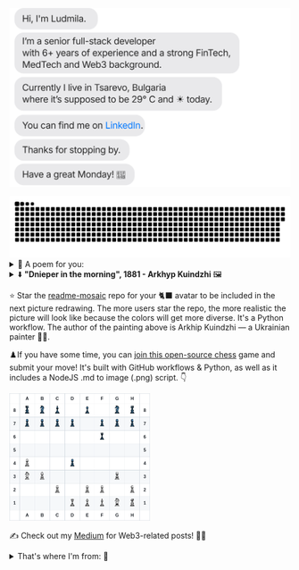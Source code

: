 [![](https://raw.githubusercontent.com/milaabl/milaabl/main/chat.svg)](https://www.linkedin.com/in/ludmila-a-dev/)

<!-- https://github.com/milaabl/milaabl/assets/86361434/c35b0e6f-acf0-435e-920d-b90faa4788ad -->

<img alt="Snake eating my contributions for breakfast🧉" src="https://raw.githubusercontent.com/milaabl/milaabl-readme/preview/github-contribution-grid-snake.svg" />

<details>
  <summary>🎁 A poem for you: </summary>

<!-- Start poem -->
# 💮 To A Friend Who Sent Me Some Roses by *John Keats*

<p>
    As late I rambled in the happy fields,<br/>What time the skylark shakes the tremulous dew<br/>From his lush clover covert;—when anew<br/>Adventurous knights take up their dinted shields;<br/>I saw the sweetest flower wild nature yields,<br/>A fresh-blown musk-rose; 'twas the first that threw<br/>Its sweets upon the summer: graceful it grew<br/>As is the wand that Queen Titania wields.<br/>And, as I feasted on its fragrancy,<br/>I thought the garden-rose it far excelled;<br/>But when, O Wells! thy roses came to me,<br/>My sense with their deliciousness was spelled:<br/>Soft voices had they, that with tender plea<br/>Whispered of peace, and truth, and friendliness unquelled.
</p>

***
<!-- End poem -->
</details>

<details>
<summary>
  ⬇️ <strong>"Dnieper in the morning", 1881 - Arkhyp Kuindzhi</strong> 🖼️
</summary>

<img width="49%" src="https://raw.githubusercontent.com/milaabl/readme-mosaic/main/data/input.jpg" alt="Original picture"/>
<img width="49%" src="https://raw.githubusercontent.com/milaabl/readme-mosaic/main/data/output.jpg" alt="Output picture"/>
<img width="70%" src="https://raw.githubusercontent.com/milaabl/readme-mosaic/main/data/output.gif" alt="Output GIF"/>
</details>

⭐ Star the [readme-mosaic](https://github.com/milaabl/readme-mosaic) repo for your 🐈‍⬛ avatar to be included in the next picture redrawing. The more users star the repo, the more realistic the picture will look like because the colors will get more diverse. It's a Python workflow. The author of the painting above is Arkhip Kuindzhi — a Ukrainian painter 💙💛.

♟️If you have some time, you can [join this open-source chess](https://github.com/milaabl/readme-chess) game and submit your move! It's built with GitHub workflows & Python, as well as it includes a NodeJS .md to image (.png) script. 👇

<a href="https://github.com/milaabl/readme-chess/blob/master/README.md"><img src="https://raw.githubusercontent.com/milaabl/readme-chess/master/chess.png" alt="README chess dynamic game preview" width="50%" /></a>

✍️ Check out my <a href="https://medium.com/@milaabl2405">Medium</a> for Web3-related posts! 🐼🎍

<details>
  <summary>That's where I'm from: 🐑</summary>

  ![West Ukrainian village](https://github.com/milaabl/milaabl/assets/86361434/75269a38-ecaf-4cf8-920b-6aa7fd89cf8e)

</details>
